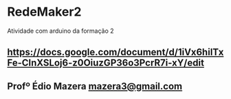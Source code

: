 # RedeMaker2
Atividade com arduino da formação 2
## https://docs.google.com/document/d/1iVx6hilTxFe-CInXSLoj6-z0OiuzGP36o3PcrR7i-xY/edit
## Profº Édio Mazera <mazera3@gmail.com>
